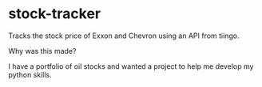 # stock-tracker
Tracks the stock price of Exxon and Chevron using an API from tiingo.

Why was this made?

I have a portfolio of oil stocks and wanted a project to help me develop my python skills. 

